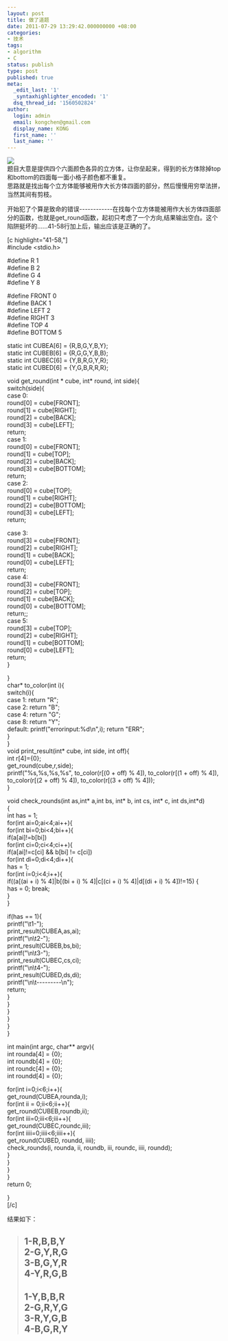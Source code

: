 ```yaml
---
layout: post
title: 做了道题
date: 2011-07-29 13:29:42.000000000 +08:00
categories:
- 技术
tags:
- algorithm
- C
status: publish
type: post
published: true
meta:
  _edit_last: '1'
  _syntaxhighlighter_encoded: '1'
  dsq_thread_id: '1560502824'
author:
  login: admin
  email: kongchen@gmail.com
  display_name: KONG
  first_name: ''
  last_name: ''
---
```

![](assets/ppp.jpg)  
题目大意是提供四个六面颜色各异的立方体，让你垒起来，得到的长方体除掉top和bottom的四面每一面小格子颜色都不重复。  
思路就是找出每个立方体能够被用作大长方体四面的部分，然后慢慢用穷举法拼，当然其间有剪枝。

开始犯了个算是致命的错误------------在找每个立方体能被用作大长方体四面部分的函数，也就是get\_round函数，起初只考虑了一个方向,结果输出空白。这个陷阱挺坏的......41-58行加上后，输出应该是正确的了。

\[c highlight="41-58,"\]  
\#include <stdio.h\>

\#define R 1  
\#define B 2  
\#define G 4  
\#define Y 8

\#define FRONT 0  
\#define BACK 1  
\#define LEFT 2  
\#define RIGHT 3  
\#define TOP 4  
\#define BOTTOM 5

static int CUBEA\[6\] = {R,B,G,Y,B,Y};  
static int CUBEB\[6\] = {R,G,G,Y,B,B};  
static int CUBEC\[6\] = {Y,B,R,G,Y,R};  
static int CUBED\[6\] = {Y,G,B,R,R,R};

void get\_round(int \* cube, int\* round, int side){  
switch(side){  
case 0:  
round\[0\] = cube\[FRONT\];  
round\[1\] = cube\[RIGHT\];  
round\[2\] = cube\[BACK\];  
round\[3\] = cube\[LEFT\];  
return;  
case 1:  
round\[0\] = cube\[FRONT\];  
round\[1\] = cube\[TOP\];  
round\[2\] = cube\[BACK\];  
round\[3\] = cube\[BOTTOM\];  
return;  
case 2:  
round\[0\] = cube\[TOP\];  
round\[1\] = cube\[RIGHT\];  
round\[2\] = cube\[BOTTOM\];  
round\[3\] = cube\[LEFT\];  
return;

case 3:  
round\[3\] = cube\[FRONT\];  
round\[2\] = cube\[RIGHT\];  
round\[1\] = cube\[BACK\];  
round\[0\] = cube\[LEFT\];  
return;  
case 4:  
round\[3\] = cube\[FRONT\];  
round\[2\] = cube\[TOP\];  
round\[1\] = cube\[BACK\];  
round\[0\] = cube\[BOTTOM\];  
return;;  
case 5:  
round\[3\] = cube\[TOP\];  
round\[2\] = cube\[RIGHT\];  
round\[1\] = cube\[BOTTOM\];  
round\[0\] = cube\[LEFT\];  
return;  
}

}  
char\* to\_color(int i){  
switch(i){  
case 1: return "R";  
case 2: return "B";  
case 4: return "G";  
case 8: return "Y";  
default: printf("errorinput:%d\\n",i); return "ERR";  
}  
}  
void print\_result(int\* cube, int side, int off){  
int r\[4\]={0};  
get\_round(cube,r,side);  
printf("%s,%s,%s,%s", to\_color(r\[(0 + off) % 4\]), to\_color(r\[(1 + off) % 4\]), to\_color(r\[(2 + off) % 4\]), to\_color(r\[(3 + off) % 4\]));  
}

void check\_rounds(int as,int\* a,int bs, int\* b, int cs, int\* c, int ds,int\*d)  
{  
int has = 1;  
for(int ai=0;ai<4;ai++){  
for(int bi=0;bi<4;bi++){  
if(a\[ai\]!=b\[bi\])  
for(int ci=0;ci<4;ci++){  
if(a\[ai\]!=c\[ci\] && b\[bi\] != c\[ci\])  
for(int di=0;di<4;di++){  
has = 1;  
for(int i=0;i<4;i++){  
if((a\[(ai + i) % 4\]|b\[(bi + i) % 4\]|c\[(ci + i) % 4\]|d\[(di + i) % 4\])!=15) {  
has = 0; break;  
}  
}

if(has == 1){  
printf("\\t1-");  
print\_result(CUBEA,as,ai);  
printf("\\n\\t2-");  
print\_result(CUBEB,bs,bi);  
printf("\\n\\t3-");  
print\_result(CUBEC,cs,ci);  
printf("\\n\\t4-");  
print\_result(CUBED,ds,di);  
printf("\\n\\t---------\\n");  
return;  
}  
}  
}  
}  
}  
}

int main(int argc, char\*\* argv){  
int rounda\[4\] = {0};  
int roundb\[4\] = {0};  
int roundc\[4\] = {0};  
int roundd\[4\] = {0};

for(int i=0;i<6;i++){  
get\_round(CUBEA,rounda,i);  
for(int ii = 0;ii<6;ii++){  
get\_round(CUBEB,roundb,ii);  
for(int iii=0;iii<6;iii++){  
get\_round(CUBEC,roundc,iii);  
for(int iiii=0;iiii<6;iiii++){  
get\_round(CUBED, roundd, iiii);  
check\_rounds(i, rounda, ii, roundb, iii, roundc, iiii, roundd);  
}  
}  
}  
}  
return 0;

}  
\[/c\]

结果如下：

> 1-R,B,B,Y  
> 2-G,Y,R,G  
> 3-B,G,Y,R  
> 4-Y,R,G,B  
> ---------  
> 1-Y,B,B,R  
> 2-G,R,Y,G  
> 3-R,Y,G,B  
> 4-B,G,R,Y  
> ---------
>